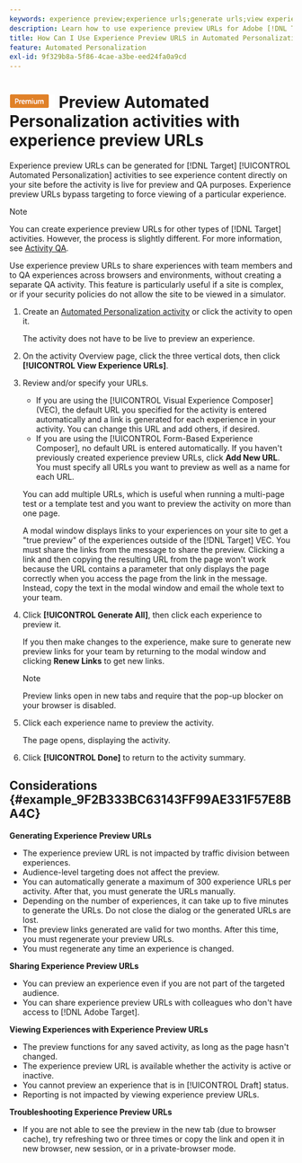 ```yaml
---
keywords: experience preview;experience urls;generate urls;view experience urls
description: Learn how to use experience preview URLs for Adobe [!DNL Target] Automated Personalization activities to see experience content directly on your site before the activity is live.
title: How Can I Use Experience Preview URLS in Automated Personalization Activities?
feature: Automated Personalization
exl-id: 9f329b8a-5f86-4cae-a3be-eed24fa0a9cd
---
```

# ![PREMIUM](/help/main/assets/premium.png) Preview Automated Personalization activities with experience preview URLs

Experience preview URLs can be generated for [!DNL Target] [!UICONTROL Automated Personalization] activities to see experience content directly on your site before the activity is live for preview and QA purposes. Experience preview URLs bypass targeting to force viewing of a particular experience.

>[!NOTE]
>
>You can create experience preview URLs for other types of [!DNL Target] activities. However, the process is slightly different. For more information, see [Activity QA](/help/main/c-activities/c-activity-qa/activity-qa.md#preview).

Use experience preview URLs to share experiences with team members and to QA experiences across browsers and environments, without creating a separate QA activity. This feature is particularly useful if a site is complex, or if your security policies do not allow the site to be viewed in a simulator. 

1. Create an [Automated Personalization activity](/help/main/c-activities/t-automated-personalization/create-ap-activity.md#task_8AAF837796D74CF893CA2F88BA1491C9) or click the activity to open it.

   The activity does not have to be live to preview an experience.

1. On the activity Overview page, click the three vertical dots, then click **[!UICONTROL View Experience URLs]**.

1. Review and/or specify your URLs.

   * If you are using the [!UICONTROL Visual Experience Composer] (VEC), the default URL you specified for the activity is entered automatically and a link is generated for each experience in your activity. You can change this URL and add others, if desired. 
   * If you are using the [!UICONTROL Form-Based Experience Composer], no default URL is entered automatically. If you haven't previously created experience preview URLs, click **Add New URL**. You must specify all URLs you want to preview as well as a name for each URL.

   You can add multiple URLs, which is useful when running a multi-page test or a template test and you want to preview the activity on more than one page.

   A modal window displays links to your experiences on your site to get a "true preview" of the experiences outside of the [!DNL Target] VEC. You must share the links from the message to share the preview. Clicking a link and then copying the resulting URL from the page won't work because the URL contains a parameter that only displays the page correctly when you access the page from the link in the message. Instead, copy the text in the modal window and email the whole text to your team.

1. Click **[!UICONTROL Generate All]**, then click each experience to preview it.

   If you then make changes to the experience, make sure to generate new preview links for your team by returning to the modal window and clicking **Renew Links** to get new links.

   >[!NOTE]
   >
   >Preview links open in new tabs and require that the pop-up blocker on your browser is disabled. 

1. Click each experience name to preview the activity.

   The page opens, displaying the activity.

1. Click **[!UICONTROL Done]** to return to the activity summary.

## Considerations {#example_9F2B333BC63143FF99AE331F57E8BA4C}

**Generating Experience Preview URLs**

* The experience preview URL is not impacted by traffic division between experiences. 
* Audience-level targeting does not affect the preview. 
* You can automatically generate a maximum of 300 experience URLs per activity. After that, you must generate the URLs manually. 
* Depending on the number of experiences, it can take up to five minutes to generate the URLs. Do not close the dialog or the generated URLs are lost. 
* The preview links generated are valid for two months. After this time, you must regenerate your preview URLs. 
* You must regenerate any time an experience is changed.

**Sharing Experience Preview URLs**

* You can preview an experience even if you are not part of the targeted audience. 
* You can share experience preview URLs with colleagues who don't have access to [!DNL Adobe Target].

**Viewing Experiences with Experience Preview URLs**

* The preview functions for any saved activity, as long as the page hasn't changed. 
* The experience preview URL is available whether the activity is active or inactive. 
* You cannot preview an experience that is in [!UICONTROL Draft] status.
* Reporting is not impacted by viewing experience preview URLs.

**Troubleshooting Experience Preview URLs**

* If you are not able to see the preview in the new tab (due to browser cache), try refreshing two or three times or copy the link and open it in new browser, new session, or in a private-browser mode.
